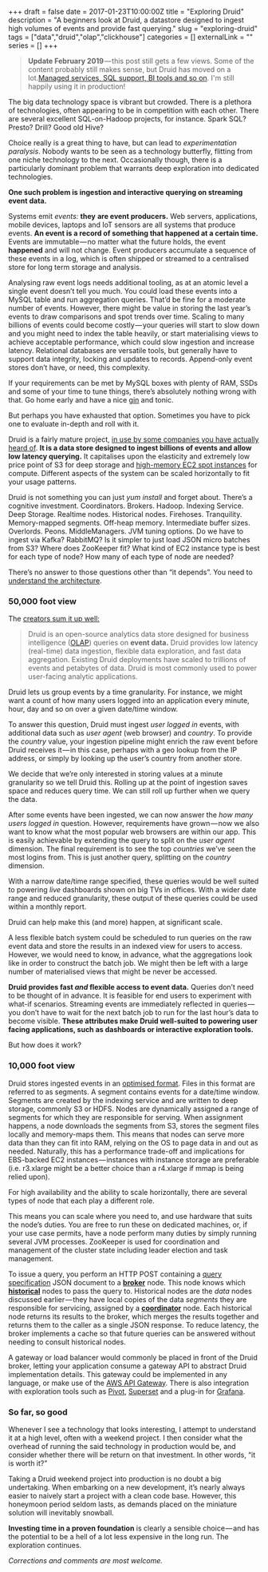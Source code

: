 +++ 
draft = false
date = 2017-01-23T10:00:00Z
title = "Exploring Druid"
description = "A beginners look at Druid, a datastore designed to ingest high volumes of events and provide fast querying."
slug = "exploring-druid" 
tags = ["data","druid","olap","clickhouse"]
categories = []
externalLink = ""
series = []
+++

> **Update February 2019** — this post still gets a few views. Some of the content probably still makes sense, but Druid has moved on a lot.[Managed services, SQL support, BI tools and so on](https://imply.io/). I'm still happily using it in production!

The big data technology space is vibrant but crowded. There is a plethora of technologies, often appearing to be in competition with each other. There are several excellent SQL-on-Hadoop projects, for instance. Spark SQL? Presto? Drill? Good old Hive?

Choice really is a great thing to have, but can lead to _experimentation paralysis_. Nobody wants to be seen as a technology butterfly, flitting from one niche technology to the next. Occasionally though, there is a particularly dominant problem that warrants deep exploration into dedicated technologies.

**One such problem is ingestion and interactive querying on streaming event data.**

Systems emit _events:_ **they**  **are event producers.** Web servers, applications, mobile devices, laptops and IoT sensors are all systems that produce events. **An event is a record of something that happened at a certain time.** Events are immutable — no matter what the future holds, the event **happened** and will not change. Event producers accumulate a sequence of these events in a log, which is often shipped or streamed to a centralised store for long term storage and analysis.

Analysing raw event logs needs additional tooling, as at an atomic level a single event doesn’t tell you much. You could load these events into a MySQL table and run aggregation queries. That’d be fine for a moderate number of events. However, there might be value in storing the last year’s events to draw comparisons and spot trends over time. Scaling to many billions of events could become costly — your queries will start to slow down and you might need to index the table heavily, or start materialising views to achieve acceptable performance, which could slow ingestion and increase latency. Relational databases are versatile tools, but generally have to support data integrity, locking and updates to records. Append-only event stores don’t have, or need, this complexity.

If your requirements can be met by MySQL boxes with plenty of RAM, SSDs and some of your time to tune things, there’s absolutely nothing wrong with that. Go home early and have a nice [gin](https://www.amazon.co.uk/Brecon-Special-Reserve-Gin-70/dp/B00CJBB64C) and tonic.

But perhaps you have exhausted that option. Sometimes you have to pick one to evaluate in-depth and roll with it.

Druid is a fairly mature project, [in use by some companies you have actually heard of](http://druid.io/druid-powered.html). **It is a data store designed to ingest billions of events and allow low latency querying.** It capitalises upon the elasticity and extremely low price point of S3 for deep storage and [high-memory EC2 spot instances](https://aws.amazon.com/ec2/spot/pricing/) for compute. Different aspects of the system can be scaled horizontally to fit your usage patterns.

Druid is not something you can just _yum install_ and forget about. There’s a cognitive investment. Coordinators. Brokers. Hadoop. Indexing Service. Deep Storage. Realtime nodes. Historical nodes. Firehoses. Tranquility. Memory-mapped segments. Off-heap memory. Intermediate buffer sizes. Overlords. Peons. MiddleManagers. JVM tuning options. Do we have to ingest via Kafka? RabbitMQ? Is it simpler to just load JSON micro batches from S3? Where does ZooKeeper fit? What kind of EC2 instance type is best for each type of node? How many of each type of node are needed?

There’s no answer to those questions other than “it depends”. You need to [understand the architecture](http://static.druid.io/docs/druid.pdf).

### 50,000 foot view

The [creators sum it up well:](http://druid.io/druid.html)

> Druid is an open-source analytics data store designed for business intelligence ([OLAP](http://en.wikipedia.org/wiki/Online_analytical_processing)) queries on **event data.** Druid provides low latency (real-time) data ingestion, flexible data exploration, and fast data aggregation. Existing Druid deployments have scaled to trillions of events and petabytes of data. Druid is most commonly used to power user-facing analytic applications.

Druid lets us group events by a time granularity. For instance, we might want a count of how many users logged into an application every minute, hour, day and so on over a given date/time window.

To answer this question, Druid must ingest _user logged in_ events, with additional data such as _user agent_ (web browser) and _country_. To provide the _country_ value, your ingestion pipeline might enrich the raw event before Druid receives it — in this case, perhaps with a geo lookup from the IP address, or simply by looking up the user’s country from another store.

We decide that we’re only interested in storing values at a minute granularity so we tell Druid this. Rolling up at the point of ingestion saves space and reduces query time. We can still roll up further when we query the data.

After some events have been ingested, we can now answer the _how many users logged in_ question. However, requirements have grown — now we also want to know what the most popular web browsers are within our app. This is easily achievable by extending the query to split on the _user agent_ dimension. The final requirement is to see the top _countries_ we’ve seen the most logins from. This is just another query, splitting on the _country_ dimension.

With a narrow date/time range specified, these queries would be well suited to powering _live_ dashboards shown on big TVs in offices. With a wider date range and reduced granularity, these output of these queries could be used within a monthly report.

Druid can help make this (and more) happen, at significant scale.

A less flexible batch system could be scheduled to run queries on the raw event data and store the results in an indexed view for users to access. However, we would need to know, in advance, what the aggregations look like in order to construct the batch job. We might then be left with a large number of materialised views that might be never be accessed.

**Druid provides fast _and_ flexible access to event data.** Queries don’t need to be thought of in advance. It is feasible for end users to experiment with what-if scenarios. Streaming events are immediately reflected in queries — you don’t have to wait for the next batch job to run for the last hour’s data to become visible. **These attributes make Druid well-suited to powering user facing applications, such as dashboards or interactive exploration tools.**

But how does it work?

### 10,000 foot view

Druid stores ingested events in an [optimised format](http://druid.io/docs/latest/design/segments.html). Files in this format are referred to as segments. A segment contains events for a date/time window. Segments are created by the indexing service and are written to deep storage, commonly S3 or HDFS. Nodes are dynamically assigned a range of segments for which they are responsible for serving. When assignment happens, a node downloads the segments from S3, stores the segment files locally and memory-maps them. This means that nodes can serve more data than they can fit into RAM, relying on the OS to page data in and out as needed. Naturally, this has a performance trade-off and implications for EBS-backed EC2 instances — instances with instance storage are preferable (i.e. r3.xlarge might be a better choice than a r4.xlarge if mmap is being relied upon).

For high availability and the ability to scale horizontally, there are several types of node that each play a different role.

This means you can scale where you need to, and use hardware that suits the node’s duties. You are free to run these on dedicated machines, or, if your use case permits, have a node perform many duties by simply running several JVM processes. ZooKeeper is used for coordination and management of the cluster state including leader election and task management.

To issue a query, you perform an HTTP POST containing a [query specification](http://druid.io/docs/0.9.2/querying/querying.html) JSON document to a [**broker**](http://druid.io/docs/0.9.2/design/broker.html) node. This node knows which [**historical**](http://druid.io/docs/0.9.2/design/historical.html) nodes to pass the query to. Historical nodes are the _data_ nodes discussed earlier — they have local copies of the data _segments_ they are responsible for servicing, assigned by a [**coordinator**](http://druid.io/docs/0.9.2/design/coordinator.html) node. Each historical node returns its results to the broker, which merges the results together and returns them to the caller as a single JSON response. To reduce latency, the broker implements a cache so that future queries can be answered without needing to consult historical nodes.

A gateway or load balancer would commonly be placed in front of the Druid broker, letting your application consume a gateway API to abstract Druid implementation details. This gateway could be implemented in any language, or make use of the [AWS API Gateway](https://aws.amazon.com/api-gateway/). There is also integration with exploration tools such as [Pivot](http://pivot.imply.io/), [Superset](https://github.com/airbnb/superset) and a plug-in for [Grafana](http://grafana.org/).

### So far, so good

Whenever I see a technology that looks interesting, I attempt to understand it at a high level, often with a weekend project. I then consider what the overhead of running the said technology in production would be, and consider whether there will be return on that investment. In other words, “it is worth it?”

Taking a Druid weekend project into production is no doubt a big undertaking. When embarking on a new development, it’s nearly always easier to naively start a project with a clean code base. However, this honeymoon period seldom lasts, as demands placed on the miniature solution will inevitably snowball.

**Investing time in a  proven foundation** is clearly a sensible choice — and has the potential to be a hell of a lot less expensive in the long run. The exploration continues.

_Corrections and comments are most welcome._
